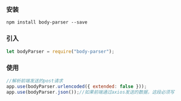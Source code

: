 ### 安装

```
npm install body-parser --save
```



### 引入

```js
let bodyParser = require("body-parser");
```



### 使用

```js
//解析前端发送的post请求
app.use(bodyParser.urlencoded({ extended: false }));
app.use(bodyParser.json());//如果前端通过axios发送的数据，这段必须写
```


